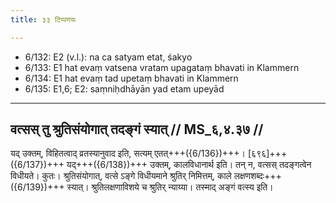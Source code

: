 ```yaml
---
title: ३३ टिप्पणयः

---
```

- 6/132: E2 (v.l.): na ca satyam etat, śakyo
- 6/133: E1 hat evaṃ vatsena vratam upagataṃ bhavati in Klammern
- 6/134: E1 hat evaṃ tad upetaṃ bhavati in Klammern
- 6/135: E1,6; E2: saṃniḥdhāyān yad etam upeyād

____________________________________________


## वत्सस् तु श्रुतिसंयोगात् तदङ्गं स्यात् // MS_६,४.३७ //

यद् उक्तम्, विहितत्वाद् व्रतस्यानुवाद इति, सत्यम् एतत्+++({6/136})+++। [६९६]+++({6/137})+++ यद्+++({6/138})+++ उक्तम्, कालविधानार्थ इति। तन् न, वत्सस् तदङ्गत्वेन विधीयते। कुतः। श्रुतिसंयोगात्, वत्से ऽङ्गे विधीयमाने श्रुतिर् निमित्तम्, काले लक्षणशब्दः+++({6/139})+++ स्यात्। श्रुतिलक्षणाविशये च श्रुतिर् न्याय्या। तस्माद् अङ्गं वत्स्य इति।

